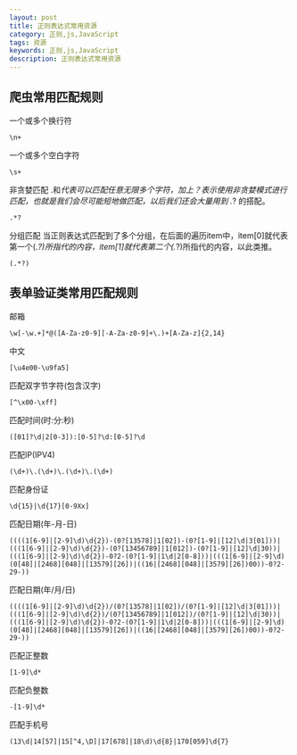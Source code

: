 ```yaml
---
layout: post
title: 正则表达式常用资源
category: 正则,js,JavaScript
tags: 资源
keywords: 正则,js,JavaScript
description: 正则表达式常用资源
---
```



## 爬虫常用匹配规则

一个或多个换行符

    \n+

一个或多个空白字符

    \s+

非贪婪匹配
.和*代表可以匹配任意无限多个字符，加上？表示使用非贪婪模式进行匹配，也就是我们会尽可能短地做匹配，以后我们还会大量用到 .*? 的搭配。

    .*?

分组匹配
当正则表达式匹配到了多个分组，在后面的遍历item中，item[0]就代表第一个(.*?)所指代的内容，item[1]就代表第二个(.*?)所指代的内容，以此类推。

    (.*?)


## 表单验证类常用匹配规则

邮箱

    \w[-\w.+]*@([A-Za-z0-9][-A-Za-z0-9]+\.)+[A-Za-z]{2,14}

中文

    [\u4e00-\u9fa5]

匹配双字节字符(包含汉字)

    [^\x00-\xff]

匹配时间(时:分:秒)

    ([01]?\d|2[0-3]):[0-5]?\d:[0-5]?\d

匹配IP(IPV4)

    (\d+)\.(\d+)\.(\d+)\.(\d+)

匹配身份证

    \d{15}|\d{17}[0-9Xx]

匹配日期(年-月-日)

    ((((1[6-9]|[2-9]\d)\d{2})-(0?[13578]|1[02])-(0?[1-9]|[12]\d|3[01]))|(((1[6-9]|[2-9]\d)\d{2})-(0?[13456789]|1[012])-(0?[1-9]|[12]\d|30))|(((1[6-9]|[2-9]\d)\d{2})-0?2-(0?[1-9]|1\d|2[0-8]))|(((1[6-9]|[2-9]\d)(0[48]|[2468][048]|[13579][26])|((16|[2468][048]|[3579][26])00))-0?2-29-))

匹配日期(年/月/日)

    ((((1[6-9]|[2-9]\d)\d{2})/(0?[13578]|1[02])/(0?[1-9]|[12]\d|3[01]))|(((1[6-9]|[2-9]\d)\d{2})/(0?[13456789]|1[012])/(0?[1-9]|[12]\d|30))|(((1[6-9]|[2-9]\d)\d{2})-0?2-(0?[1-9]|1\d|2[0-8]))|(((1[6-9]|[2-9]\d)(0[48]|[2468][048]|[13579][26])|((16|[2468][048]|[3579][26])00))-0?2-29-))

匹配正整数

    [1-9]\d*

匹配负整数

    -[1-9]\d*

匹配手机号

    (13\d|14[57]|15[^4,\D]|17[678]|18\d)\d{8}|170[059]\d{7}
